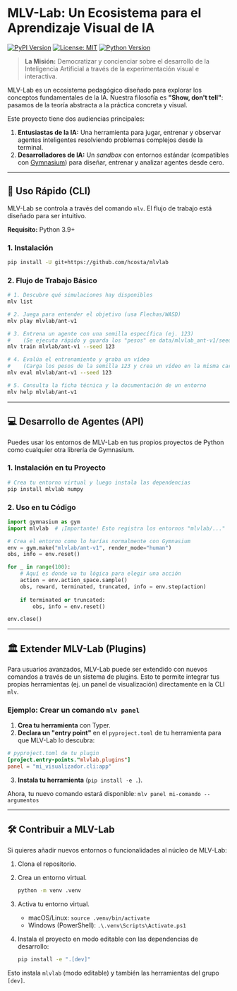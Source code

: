# MLV-Lab: Un Ecosistema para el Aprendizaje Visual de IA

[![PyPI Version](https://img.shields.io/badge/pypi-v0.1.0-brightgreen)](https://pypi.org/project/mlvlab/)
[![License: MIT](https://img.shields.io/badge/License-MIT-blue.svg)](https://opensource.org/licenses/MIT)
[![Python Version](https://img.shields.io/badge/python-3.9%2B-blue)](https://www.python.org/)

> **La Misión:** Democratizar y concienciar sobre el desarrollo de la Inteligencia Artificial a través de la experimentación visual e interactiva.

MLV-Lab es un ecosistema pedagógico diseñado para explorar los conceptos fundamentales de la IA. Nuestra filosofía es **"Show, don't tell"**: pasamos de la teoría abstracta a la práctica concreta y visual.

Este proyecto tiene dos audiencias principales:
1.  **Entusiastas de la IA:** Una herramienta para jugar, entrenar y observar agentes inteligentes resolviendo problemas complejos desde la terminal.
2.  **Desarrolladores de IA:** Un *sandbox* con entornos estándar (compatibles con [Gymnasium](https://gymnasium.farama.org/)) para diseñar, entrenar y analizar agentes desde cero.

---

## 🚀 Uso Rápido (CLI)

MLV-Lab se controla a través del comando `mlv`. El flujo de trabajo está diseñado para ser intuitivo.

**Requisito:** Python 3.9+

### 1. Instalación
```bash
pip install -U git+https://github.com/hcosta/mlvlab
```

### 2. Flujo de Trabajo Básico

```bash
# 1. Descubre qué simulaciones hay disponibles
mlv list

# 2. Juega para entender el objetivo (usa Flechas/WASD)
mlv play mlvlab/ant-v1

# 3. Entrena un agente con una semilla específica (ej. 123)
#    (Se ejecuta rápido y guarda los "pesos" en data/mlvlab_ant-v1/seed-123/)
mlv train mlvlab/ant-v1 --seed 123

# 4. Evalúa el entrenamiento y graba un vídeo
#    (Carga los pesos de la semilla 123 y crea un vídeo en la misma carpeta)
mlv eval mlvlab/ant-v1 --seed 123

# 5. Consulta la ficha técnica y la documentación de un entorno
mlv help mlvlab/ant-v1
```

---

## 💻 Desarrollo de Agentes (API)

Puedes usar los entornos de MLV-Lab en tus propios proyectos de Python como cualquier otra librería de Gymnasium.

### 1. Instalación en tu Proyecto
```bash
# Crea tu entorno virtual y luego instala las dependencias
pip install mlvlab numpy
```

### 2. Uso en tu Código
```python
import gymnasium as gym
import mlvlab  # ¡Importante! Esto registra los entornos "mlvlab/..."

# Crea el entorno como lo harías normalmente con Gymnasium
env = gym.make("mlvlab/ant-v1", render_mode="human")
obs, info = env.reset()

for _ in range(100):
    # Aquí es donde va tu lógica para elegir una acción
    action = env.action_space.sample() 
    obs, reward, terminated, truncated, info = env.step(action)
    
    if terminated or truncated:
        obs, info = env.reset()

env.close()
```

---

## 🏛️ Extender MLV-Lab (Plugins)

Para usuarios avanzados, MLV-Lab puede ser extendido con nuevos comandos a través de un sistema de plugins. Esto te permite integrar tus propias herramientas (ej. un panel de visualización) directamente en la CLI `mlv`.

### Ejemplo: Crear un comando `mlv panel`

1.  **Crea tu herramienta** con Typer.
2.  **Declara un "entry point"** en el `pyproject.toml` de tu herramienta para que MLV-Lab lo descubra:

```toml
# pyproject.toml de tu plugin
[project.entry-points."mlvlab.plugins"]
panel = "mi_visualizador.cli:app"
```

3.  **Instala tu herramienta** (`pip install -e .`).

Ahora, tu nuevo comando estará disponible:
`mlv panel mi-comando --argumentos`

---

## 🛠️ Contribuir a MLV-Lab

Si quieres añadir nuevos entornos o funcionalidades al núcleo de MLV-Lab:

1.  Clona el repositorio.
2.  Crea un entorno virtual.
   
    ```bash
    python -m venv .venv
    ``` 

3.  Activa tu entorno virtual.

    * macOS/Linux: `source .venv/bin/activate`
    * Windows (PowerShell): `.\.venv\Scripts\Activate.ps1`

4.  Instala el proyecto en modo editable con las dependencias de desarrollo:

    ```bash
    pip install -e ".[dev]"
    ```

Esto instala `mlvlab` (modo editable) y también las herramientas del grupo `[dev]`.